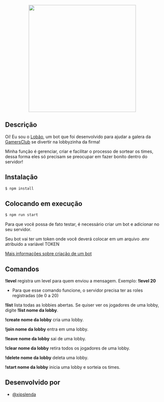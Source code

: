 <p align="center">
  <img src="https://i.pinimg.com/564x/2d/54/a1/2d54a10e540661b22606e45fc7576871.jpg" width="350">
</p>

## Descrição

Oi! Eu sou o [Lobão](https://github.com/mateusab/bot-lobbao), um bot que foi desenvolvido para ajudar a galera da [GamersClub](https://gamersclub.com.br) se divertir na lobbyzinha da firma!

Minha função é gerenciar, criar e facilitar o processo de sortear os times, dessa forma eles só precisam se preocupar em fazer bonito dentro do servidor!

## Instalação

```bash
$ npm install
```

## Colocando em execução

```bash
$ npm run start
```

Para que você possa de fato testar, é necessário criar um bot e adicionar no seu servidor.

Seu bot vai ter um token onde você deverá colocar em um arquivo .env atribuido a variável TOKEN

[Mais informações sobre criação de um bot](https://www.toptal.com/typescript/dependency-injection-discord-bot-tutorial)

## Comandos

<b>!level</b> registra um level para quem enviou a mensagem. Exemplo: <b>!level 20</b>

- Para que esse comando funcione, o servidor precisa ter as roles registradas (de 0 a 20)

<b>!list</b> lista todas as lobbies abertas. Se quiser ver os jogadores de uma lobby, digite <b>!list nome da lobby</b>.

<b>!create nome da lobby</b> cria uma lobby.

<b>!join nome da lobby</b> entra em uma lobby.

<b>!leave nome da lobby</b> sai de uma lobby.

<b>!clear nome da lobby</b> retira todos os jogadores de uma lobby.

<b>!delete nome da lobby</b> deleta uma lobby.

<b>!start nome da lobby</b> inicia uma lobby e sorteia os times.

## Desenvolvido por

- [@xipslenda](https://twitter.com/xipslenda)